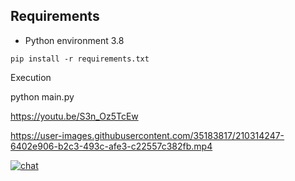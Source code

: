 
## Requirements

- Python environment 3.8

```
pip install -r requirements.txt
```

Execution

python main.py


https://youtu.be/S3n_Oz5TcEw

https://user-images.githubusercontent.com/35183817/210314247-6402e906-b2c3-493c-afe3-c22557c382fb.mp4

[![chat](https://user-images.githubusercontent.com/35183817/210315276-33e4551f-665a-4c3b-be63-99555cde059c.png)](https://youtu.be/S3n_Oz5TcEw)
